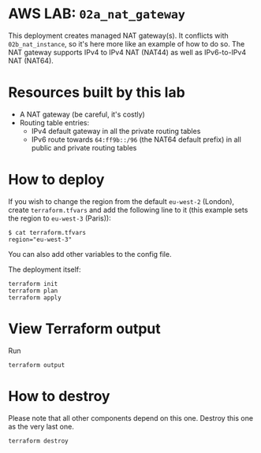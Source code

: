 # AWS LAB: `02a_nat_gateway`

This deployment creates managed NAT gateway(s). It conflicts with `02b_nat_instance`, so it's here more like an example of how to do so.
The NAT gateway supports IPv4 to IPv4 NAT (NAT44) as well as IPv6-to-IPv4 NAT (NAT64).

# Resources built by this lab

- A NAT gateway (be careful, it's costly)
- Routing table entries:
  - IPv4 default gateway in all the private routing tables
  - IPv6 route towards `64:ff9b::/96` (the NAT64 default prefix) in all public and private routing tables

# How to deploy

If you wish to change the region from the default `eu-west-2` (London), create `terraform.tfvars` and add the following line to it (this example sets the region to `eu-west-3` (Paris)):

```
$ cat terraform.tfvars
region="eu-west-3"
```

You can also add other variables to the config file.

The deployment itself:

```
terraform init
terraform plan
terraform apply
```

# View Terraform output

Run

```
terraform output
```

# How to destroy

Please note that all other components depend on this one. Destroy this one as the very last one.

```
terraform destroy
```

